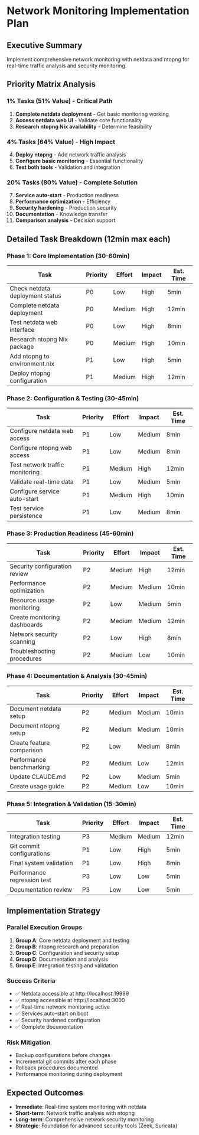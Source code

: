 # Network Monitoring Implementation Plan

## Executive Summary
Implement comprehensive network monitoring with netdata and ntopng for real-time traffic analysis and security monitoring.

## Priority Matrix Analysis

### 1% Tasks (51% Value) - Critical Path
1. **Complete netdata deployment** - Get basic monitoring working
2. **Access netdata web UI** - Validate core functionality
3. **Research ntopng Nix availability** - Determine feasibility

### 4% Tasks (64% Value) - High Impact
4. **Deploy ntopng** - Add network traffic analysis
5. **Configure basic monitoring** - Essential functionality
6. **Test both tools** - Validation and integration

### 20% Tasks (80% Value) - Complete Solution
7. **Service auto-start** - Production readiness
8. **Performance optimization** - Efficiency
9. **Security hardening** - Production security
10. **Documentation** - Knowledge transfer
11. **Comparison analysis** - Decision support

## Detailed Task Breakdown (12min max each)

### Phase 1: Core Implementation (30-60min)
| Task | Priority | Effort | Impact | Est. Time |
|------|----------|--------|--------|-----------|
| Check netdata deployment status | P0 | Low | High | 5min |
| Complete netdata deployment | P0 | Medium | High | 12min |
| Test netdata web interface | P0 | Low | High | 8min |
| Research ntopng Nix package | P0 | Medium | High | 10min |
| Add ntopng to environment.nix | P1 | Low | High | 5min |
| Deploy ntopng configuration | P1 | Medium | High | 12min |

### Phase 2: Configuration & Testing (30-45min)
| Task | Priority | Effort | Impact | Est. Time |
|------|----------|--------|--------|-----------|
| Configure netdata web access | P1 | Low | Medium | 8min |
| Configure ntopng web access | P1 | Low | Medium | 8min |
| Test network traffic monitoring | P1 | Medium | High | 12min |
| Validate real-time data | P1 | Low | Medium | 5min |
| Configure service auto-start | P1 | Medium | High | 10min |
| Test service persistence | P1 | Low | Medium | 8min |

### Phase 3: Production Readiness (45-60min)
| Task | Priority | Effort | Impact | Est. Time |
|------|----------|--------|--------|-----------|
| Security configuration review | P2 | Medium | High | 12min |
| Performance optimization | P2 | Medium | Medium | 10min |
| Resource usage monitoring | P2 | Low | Medium | 5min |
| Create monitoring dashboards | P2 | Medium | Medium | 12min |
| Network security scanning | P2 | Low | High | 8min |
| Troubleshooting procedures | P2 | Medium | Low | 10min |

### Phase 4: Documentation & Analysis (30-45min)
| Task | Priority | Effort | Impact | Est. Time |
|------|----------|--------|--------|-----------|
| Document netdata setup | P2 | Medium | Medium | 10min |
| Document ntopng setup | P2 | Medium | Medium | 10min |
| Create feature comparison | P2 | Low | Medium | 8min |
| Performance benchmarking | P2 | Medium | Low | 12min |
| Update CLAUDE.md | P2 | Low | Medium | 5min |
| Create usage guide | P2 | Medium | Low | 10min |

### Phase 5: Integration & Validation (15-30min)
| Task | Priority | Effort | Impact | Est. Time |
|------|----------|--------|--------|-----------|
| Integration testing | P3 | Medium | Medium | 12min |
| Git commit configurations | P1 | Low | High | 5min |
| Final system validation | P1 | Low | High | 8min |
| Performance regression test | P3 | Low | Low | 5min |
| Documentation review | P3 | Low | Low | 5min |

## Implementation Strategy

### Parallel Execution Groups
1. **Group A**: Core netdata deployment and testing
2. **Group B**: ntopng research and preparation  
3. **Group C**: Configuration and security setup
4. **Group D**: Documentation and analysis
5. **Group E**: Integration testing and validation

### Success Criteria
- ✅ Netdata accessible at http://localhost:19999
- ✅ ntopng accessible at http://localhost:3000
- ✅ Real-time network monitoring active
- ✅ Services auto-start on boot
- ✅ Security hardened configuration
- ✅ Complete documentation

### Risk Mitigation
- Backup configurations before changes
- Incremental git commits after each phase
- Rollback procedures documented
- Performance monitoring during deployment

## Expected Outcomes
- **Immediate**: Real-time system monitoring with netdata
- **Short-term**: Network traffic analysis with ntopng  
- **Long-term**: Comprehensive network security monitoring
- **Strategic**: Foundation for advanced security tools (Zeek, Suricata)